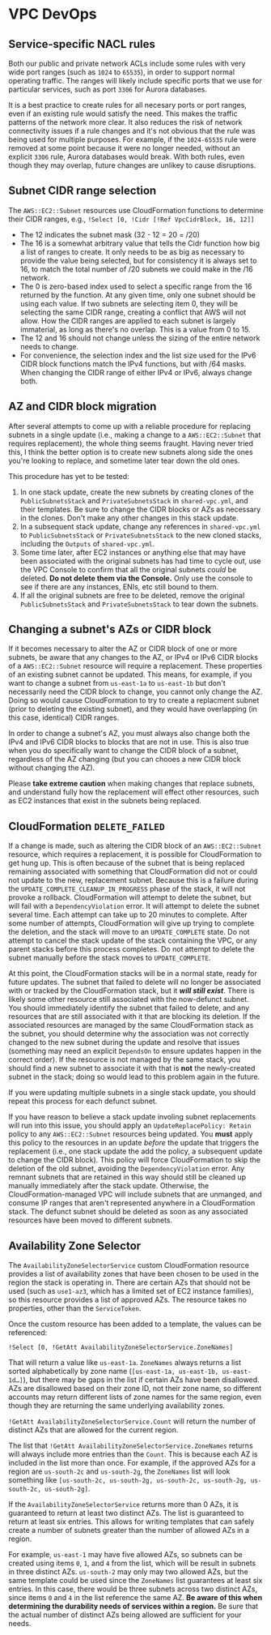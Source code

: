 # VPC DevOps

## Service-specific NACL rules

Both our public and private network ACLs include some rules with very wide port ranges (such as `1024` to `65535`), in order to support normal operating traffic. The ranges will likely include specific ports that we use for particular services, such as port `3306` for Aurora databases.

It is a best practice to create rules for all necesary ports or port ranges, even if an existing rule would satisfy the need. This makes the traffic patterns of the network more clear. It also reduces the risk of network connectivity issues if a rule changes and it's not obvious that the rule was being used for multiple purposes. For example, if the `1024-65535` rule were removed at some point because it were no longer needed, without an explicit `3306` rule, Aurora databases would break. With both rules, even though they may overlap, future changes are unlikey to cause disruptions.

## Subnet CIDR range selection

The `AWS::EC2::Subnet` resources use CloudFormation functions to determine their CIDR ranges, e.g., `!Select [0, !Cidr [!Ref VpcCidrBlock, 16, 12]]`

- The 12 indicates the subnet mask (32 - 12 = 20 = /20)
- The 16 is a somewhat arbitrary value that tells the Cidr function how big a list of ranges to create. It only needs to be as big as necessary to provide the value being selected, but for consistency it is always set to 16, to match the total number of /20 subnets we could make in the /16 network.
- The 0 is zero-based index used to select a specific range from the 16 returned by the function. At any given time, only one subnet should be using each value. If two subnets are selecting item 0, they will be selecting the same CIDR range, creating a conflict that AWS will not allow. How the CIDR ranges are applied to each subnet is largely immaterial, as long as there's no overlap. This is a value from 0 to 15.
- The 12 and 16 should not change unless the sizing of the entire network needs to change.
- For convenience, the selection index and the list size used for the IPv6 CIDR block functions match the IPv4 functions, but with /64 masks. When changing the CIDR range of either IPv4 or IPv6, always change both.

## AZ and CIDR block migration

After several attempts to come up with a reliable procedure for replacing subnets in a single update (i.e., making a change to a `AWS::EC2::Subnet` that requires replacement), the whole thing seems fraught. Having never tried this, I think the better option is to create new subnets along side the ones you're looking to replace, and sometime later tear down the old ones.

This procedure has yet to be tested:

1. In one stack update, create the new subnets by creating clones of the `PublicSubnetsStack` and `PrivateSubnetsStack` in `shared-vpc.yml`, and their templates. Be sure to change the CIDR blocks or AZs as necessary in the clones. Don't make any other changes in this stack update.
2. In a subsequent stack update, change any references in `shared-vpc.yml` to `PublicSubnetsStack` or `PrivateSubnetsStack` to the new cloned stacks, including the `Outputs` of `shared-vpc.yml`.
3. Some time later, after EC2 instances or anything else that may have been associated with the original subnets has had time to cycle out, use the VPC Console to confirm that all the original subnets _could_ be deleted. **Do not delete them via the Console.** Only use the console to see if there are any instances, ENIs, etc still bound to them.
4. If all the original subnets are free to be deleted, remove the original `PublicSubnetsStack` and `PrivateSubnetsStack` to tear down the subnets.

## Changing a subnet's AZs or CIDR block

If it becomes necessary to alter the AZ or CIDR block of one or more subnets, be aware that any changes to the AZ, or IPv4 or IPv6 CIDR blocks of a `AWS::EC2::Subnet` resource will require a replacement. These properties of an existing subnet cannot be updated. This means, for example, if you want to change a subnet from `us-east-1a` to `us-east-1b` but don't necessarily need the CIDR block to change, you cannot only change the AZ. Doing so would cause CloudFormation to try to create a replacment subnet (prior to deleting the existing subnet), and they would have overlapping (in this case, identical) CIDR ranges.

In order to change a subnet's AZ, you must always also change both the IPv4 and IPv6 CIDR blocks to blocks that are not in use. This is also true when you do specifically want to change the CIDR block of a subnet, regardless of the AZ changing (but you can chooes a new CIDR block without changing the AZ).

Please **take extreme caution** when making changes that replace subnets, and understand fully how the replacement will effect other resources, such as EC2 instances that exist in the subnets being replaced.

## CloudFormation `DELETE_FAILED`
If a change is made, such as altering the CIDR block of an `AWS::EC2::Subnet` resource, which requires a replacement, it is possible for CloudFormation to get hung up. This is often because of the subnet that is being replaced remaining associated with something that CloudFormation did not or could not update to the new, replacement subnet. Because this is a failure during the `UPDATE_COMPLETE_CLEANUP_IN_PROGRESS` phase of the stack, it will not provoke a rollback. CloudFormation will attempt to delete the subnet, but will fail with a `DependencyViolation` error. It will attempt to delete the subnet several time. Each attempt can take up to 20 minutes to complete. After some number of attempts, CloudFormation will give up trying to complete the deletion, and the stack will move to an `UPDATE_COMPLETE` state. Do not attempt to cancel the stack update of the stack containing the VPC, or any parent stacks before this process completes. Do not attempt to delete the subnet manually before the stack moves to `UPDATE_COMPLETE`.

At this point, the CloudFormation stacks will be in a normal state, ready for future updates. The subnet that failed to delete will no longer be associated with or tracked by the CloudFormation stack, but it ***will still exist***. There is likely some other resource still associated with the now-defunct subnet. You should immediately identify the subnet that failed to delete, and any resources that are still associated with it that are blocking its deletion. If the associated resources are managed by the same CloudFormation stack as the subnet, you should determine why the association was not correctly changed to the new subnet during the update and resolve that issues (something may need an explicit `DependsOn` to ensure updates happen in the correct order). If the resource is not managed by the same stack, you should find a new subnet to associate it with that is **not** the newly-created subnet in the stack; doing so would lead to this problem again in the future.

If you were updating multiple subnets in a single stack update, you should repeat this process for each defunct subnet.

If you have reason to believe a stack update involing subnet replacements will run into this issue, you should apply an `UpdateReplacePolicy: Retain` policy to any `AWS::EC2::Subnet` resources being updated. You **must** apply this policy to the resources in an update _before_ the update that triggers the replacement (i.e., one stack update the add the policy, a subsequent update to change the CIDR block). This policy will force CloudFormation to skip the deletion of the old subnet, avoiding the `DependencyViolation` error. Any remnant subnets that are retained in this way should still be cleaned up manually immediately after the stack update. Otherwise, the CloudFormation-managed VPC will include subnets that are unmanged, and consume IP ranges that aren't represented anywhere in a CloudFormation stack. The defunct subnet should be deleted as soon as any associated resources have been moved to different subnets.

## Availability Zone Selector

The `AvailabilityZoneSelectorService` custom CloudFormation resource provides a list of availability zones that have been chosen to be used in the region the stack is operating in. There are certain AZs that should not be used (such as `use1-az3`, which has a limited set of EC2 instance families), so this resource provides a list of approved AZs. The resource takes no properties, other than the `ServiceToken`.

Once the custom resource has been added to a template, the values can be referenced:

`!Select [0, !GetAtt AvailabilityZoneSelectorService.ZoneNames]`

That will return a value like `us-east-1a`. `ZoneNames` always returns a list sorted alphabetically by zone name (`[us-east-1a, us-east-1b, us-east-1d…]`), but there may be gaps in the list if certain AZs have been disallowed. AZs are disallowed based on their zone ID, not their zone name, so different accounts may return different lists of zone names for the same region, even though they are returning the same underlying availability zones.

`!GetAtt AvailabilityZoneSelectorService.Count` will return the number of distinct AZs that are allowed for the current region.

The list that `!GetAtt AvailabilityZoneSelectorService.ZoneNames` returns will always include more entries than the `Count`. This is because each AZ is included in the list more than once. For example, if the approved AZs for a region are `us-south-2c` and `us-south-2g`, the `ZoneNames` list will look something like `[us-south-2c, us-south-2g, us-south-2c, us-south-2g, us-south-2c, us-south-2g]`.

If the `AvailabilityZoneSelectorService` returns more than 0 AZs, it is guaranteed to return at least two distinct AZs. The list is guaranteed to return at least six entries. This allows for writing templates that can safely create a number of subnets greater than the number of allowed AZs in a region.

For example, `us-east-1` may have five allowed AZs, so subnets can be created using items `0`, `1`, and `4` from the list, which will be result in subnets in three distinct AZs. `us-south-2` may only may two allowed AZs, but the same template could be used since the `ZoneNames` list guarantees at least six entries. In this case, there would be three subnets across two distinct AZs, since items `0` and `4` in the list reference the same AZ. **Be aware of this when determining the durability needs of services within a region.** Be sure that the actual number of distinct AZs being allowed are sufficient for your needs.
